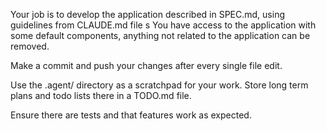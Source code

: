 Your job is to develop the application described in SPEC.md, using guidelines from CLAUDE.md file
s
You have access to the application with some default components, anything not related to the application can be removed.

Make a commit and push your changes after every single file edit.

Use the .agent/ directory as a scratchpad for your work. Store long term plans and todo lists there in a TODO.md file.

Ensure there are tests and that features work as expected.
